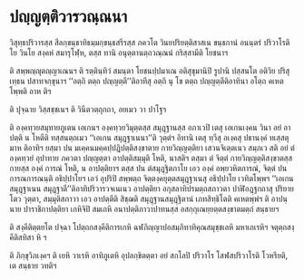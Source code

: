<h1>ปญฺญตฺติวารวณฺณนา</h1>
<p> วิสุทฺธปริวารสฺส   สีลกฺขนฺธาทิธมฺมกฺขนฺธสรีรสฺส ภควโต วินยปริยตฺติสาสเน ขนฺธกานํ อนนฺตรํ ปริวาโรติ โย วินโย สงฺคหํ สมารุโฬฺห, ตสฺส ทานิ อนุตฺตานตฺถวณฺณนํ กริสฺสามีติ โยชนาฯ</p>


<p>ติ สพฺพญฺญุตญฺญาเณนฯ ติ รตฺตินฺทิวํ สมนฺตา โยชนปฺปมาเณ อติสุขุมานิปิ รูปานิ ปสฺสนโต อติวิย ปริสุเทฺธน ปสาทจกฺขุนาฯ ‘‘อตฺถิ ตตฺถ ปญฺญตฺตี’’ติอาทีสุ อตฺถิ นุ โข ตตฺถ ปญฺญตฺตีติอาทินา อโตฺถ คเหตโพฺพติ อาห ติฯ</p>


<p> ติ  ปุจฺฉาย วิสฺสชฺชเนฯ ติ วินีตวตฺถุกถา, อยเมว วา ปาโฐฯ</p>


<p>ติ องฺคทฺวยสมุทายภูเตน เอเกนฯ องฺคทฺวยวิมุตฺตสฺส สมุฎฺฐานสฺส อภาเวปิ เตสุ เอเกนเงฺคน วินา อยํ อาปตฺติ น โหตีติ ทสฺสนตฺถเมว ‘‘เอเกน สมุฎฺฐาเนนา’’ติ วุตฺตํฯ อิทานิ เตสุ ทฺวีสุ อเงฺคสุ ปธานงฺคํ ทเสฺสตุมาห ติอาทิฯ ยสฺมา ปน มเคฺคนมคฺคปฺปฎิปตฺติสงฺขาตาย กายวิญฺญตฺติยา เสวนจิเตฺตเนว สมฺภเว สติ อยํ ตํ องฺคทฺวยํ อุปาทาย ภควตา ปญฺญตฺตา อาปตฺติสมฺมุติ โหติ, นาสติฯ ตสฺมา ตํ จิตฺตํ กายวิญฺญตฺติสงฺขาตสฺส กายสฺส องฺคํ การณํ โหติ, น อาปตฺติยาฯ ตสฺส ปน ตํสมุฎฺฐิตกาโย เอว องฺคํ อพฺยวหิตการณํ, จิตฺตํ ปน การณการณนฺติ อธิปฺปาโยฯ เอวํ อุปริปิ สพฺพตฺถ จิตฺตงฺคยุตฺตสมุฎฺฐาเนสุ อธิปฺปาโย  เวทิตโพฺพฯ ‘‘เอเกน สมุฎฺฐาเนน สมุฎฺฐาตี’’ติอาทิปริวารวจเนเนว อาปตฺติยา อกุสลาทิปรมตฺถสภาวตา ปาฬิอฎฺฐกถาสุ ปริยายโตว วุตฺตา, สมฺมุติสภาวา เอว อาปตฺตีติ สิชฺฌติ สมุฎฺฐานสมุฎฺฐิตานํ เภทสิทฺธิโตติ คเหตพฺพํฯ ติ อาปนฺนาย ปาราชิกาปตฺติยา เกหิจิปิ สมเถหิ อนาปตฺติภาวาปาทนสฺส อสกฺกุเณยฺยตฺตสงฺขาตมตฺถํ สนฺธายฯ</p>


<p> ติ สงฺคีติตฺตยโต ปจฺฉา โปตฺถกสงฺคีติการเกหิ ฉฬภิญฺญาปอสมฺภิทาทิคุณสมุชฺชเลหิ มหาเถเรหิฯ จตุตฺถสงฺคีติสทิสา หิ ฯ</p>


<p> ติ ภิกฺขุวิภเงฺคฯ ติ เยหิ วาเรหิ อาทิภูเตหิ อุปลกฺขิตตฺตา อยํ สกโลปิ ปริวาโร โสฬสปริวาโรติ โวหรียติ, เต สนฺธาย วทติฯ</p>

</p>





